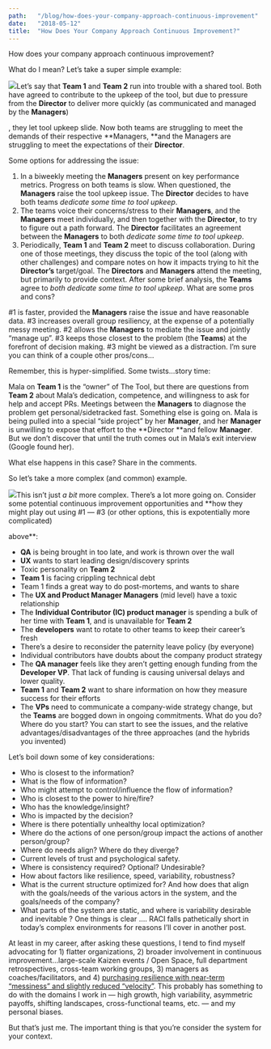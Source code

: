 ```yaml
---
path:	"/blog/how-does-your-company-approach-continuous-improvement"
date:	"2018-05-12"
title:	"How Does Your Company Approach Continuous Improvement?"
---
```


How does your company approach continuous improvement?

What do I mean? Let’s take a super simple example:

![](/images/1*RfQZ95EgO2_-I4M85E7U9A@2x.jpeg)Let’s say that **Team 1** and **Team 2** run into trouble with a shared tool. Both have agreed to contribute to the upkeep of the tool, but due to pressure from the **Director** to deliver more quickly (as communicated and managed by the **Managers**)

, they let tool upkeep slide. Now both teams are struggling to meet the demands of their respective **Managers, **and the Managers are struggling to meet the expectations of their **Director**.

Some options for addressing the issue:

1. In a biweekly meeting the **Managers** present on key performance metrics. Progress on both teams is slow. When questioned, the **Managers** raise the tool upkeep issue. The **Director** decides to have both teams *dedicate some time to tool upkeep*.
2. The teams voice their concerns/stress to their **Managers**, and the **Managers** meet individually, and then together with the **Director**, to try to figure out a path forward. The **Director** facilitates an agreement between the **Managers** to both *dedicate some time to tool upkeep*.
3. Periodically, **Team 1** and **Team 2** meet to discuss collaboration. During one of those meetings, they discuss the topic of the tool (along with other challenges) and compare notes on how it impacts trying to hit the **Director’s** target/goal. The **Directors** and **Managers** attend the meeting, but primarily to provide context. After some brief analysis, the **Teams** agree to *both dedicate some time to tool upkeep*.
What are some pros and cons?

#1 is faster, provided the **Managers** raise the issue and have reasonable data. #3 increases overall group resiliency, at the expense of a potentially messy meeting. #2 allows the **Managers** to mediate the issue and jointly “manage up”. #3 keeps those closest to the problem (the **Teams**) at the forefront of decision making. #3 might be viewed as a distraction. I’m sure you can think of a couple other pros/cons…

Remember, this is hyper-simplified. Some twists…story time:

Mala on **Team 1** is the “owner” of The Tool, but there are questions from **Team 2** about Mala’s dedication, competence, and willingness to ask for help and accept PRs. Meetings between the **Managers** to diagnose the problem get personal/sidetracked fast. Something else is going on. Mala is being pulled into a special “side project” by her **Manager**, and her **Manager** is unwilling to expose that effort to the **Director **and fellow **Manager**. But we don’t discover that until the truth comes out in Mala’s exit interview (Google found her).

What else happens in this case? Share in the comments.

So let’s take a more complex (and common) example.

![](/images/1*J8R-ilZU1r3CnBeV5_aHsA@2x.jpeg)This isn’t just *a bit* more complex. There’s a lot more going on. Consider some potential continuous improvement opportunities and **how they might play out using #1 — #3 (or other options, this is expotentially more complicated)

 above**:

* **QA** is being brought in too late, and work is thrown over the wall
* **UX** wants to start leading design/discovery sprints
* Toxic personality on **Team 2**
* **Team 1** is facing crippling technical debt
* Team 1 finds a great way to do post-mortems, and wants to share
* The **UX and Product Manager Managers** (mid level) have a toxic relationship
* The **Individual Contributor (IC) product manager** is spending a bulk of her time with **Team 1**, and is unavailable for **Team 2**
* The **developers** want to rotate to other teams to keep their career’s fresh
* There’s a desire to reconsider the paternity leave policy (by everyone)
* Individual contributors have doubts about the company product strategy
* The **QA manager** feels like they aren’t getting enough funding from the **Developer VP**. That lack of funding is causing universal delays and lower quality.
* **Team 1** and **Team 2** want to share information on how they measure success for their efforts
* The **VPs** need to communicate a company-wide strategy change, but the **Teams** are bogged down in ongoing commitments.
What do you do? Where do you start? You can start to see the issues, and the relative advantages/disadvantages of the three approaches (and the hybrids you invented)

Let’s boil down some of key considerations:

* Who is closest to the information?
* What is the flow of information?
* Who might attempt to control/influence the flow of information?
* Who is closest to the power to hire/fire?
* Who has the knowledge/insight?
* Who is impacted by the decision?
* Where is there potentially unhealthy local optimization?
* Where do the actions of one person/group impact the actions of another person/group?
* Where do needs align? Where do they diverge?
* Current levels of trust and psychological safety.
* Where is consistency required? Optional? Undesirable?
* How about factors like resilience, speed, variability, robustness?
* What is the current structure optimized for? And how does that align with the goals/needs of the various actors in the system, and the goals/needs of the company?
* What parts of the system are static, and where is variability desirable and inevitable ?
One things is clear …. RACI falls pathetically short in today’s complex environments for reasons I’ll cover in another post.

At least in my career, after asking these questions, I tend to find myself advocating for 1) flatter organizations, 2) broader involvement in continuous improvement…large-scale Kaizen events / Open Space, full department retrospectives, cross-team working groups, 3) managers as coaches/facilitators, and 4) [purchasing resilience with near-term “messiness” and slightly reduced “velocity”](https://hackernoon.com/40-ways-to-invest-in-more-resilient-teams-c2ac7d008591). This probably has something to do with the domains I work in — high growth, high variability, asymmetric payoffs, shifting landscapes, cross-functional teams, etc. — and my personal biases.

But that’s just me. The important thing is that you’re consider the system for your context.

